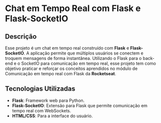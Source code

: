 # Chat em Tempo Real com Flask e Flask-SocketIO

## Descrição

Esse projeto é um chat em tempo real construído com **Flask** e **Flask-SocketIO**. A aplicação permite que múltiplos usuários se conectem e troquem mensagens de forma instantânea. Utilizando o Flask para o back-end e o SocketIO para comunicação em tempo real, esse projeto tem como objetivo praticar e reforçar os conceitos aprendidos no módulo de Comunicação em tempo real com Flask da **Rocketseat**.

## Tecnologias Utilizadas

- **Flask**: Framework web para Python.
- **Flask-SocketIO**: Extensão para Flask que permite comunicação em tempo real com WebSockets.
- **HTML/CSS**: Para a interface do usuário.